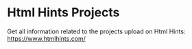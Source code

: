 # Html Hints Projects
Get all information related to the projects upload on Html Hints: https://www.htmlhints.com/
